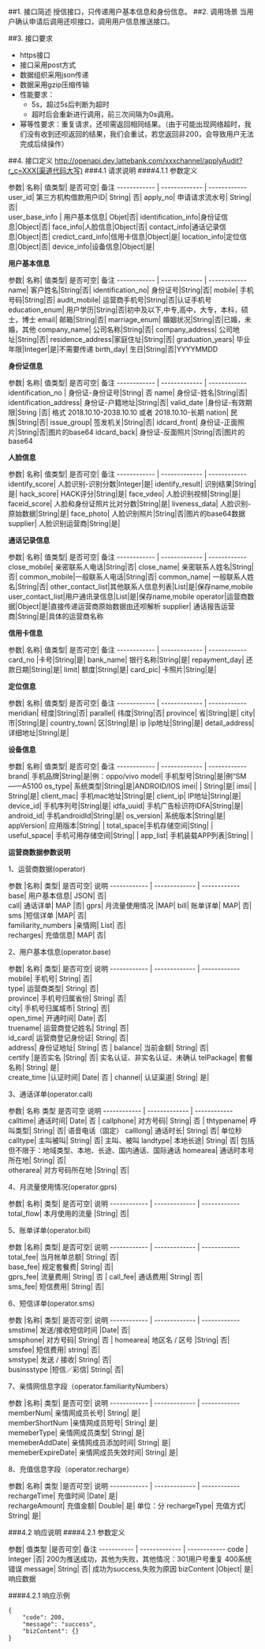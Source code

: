 ##1. 接口简述
授信接口，只传递用户基本信息和身份信息。
##2. 调用场景
当用户确认申请后调用还呗接口，调用用户信息推送接口。

##3. 接口要求
* https接口
* 接口采用post方式
* 数据组织采用json传递
* 数据采用gzip压缩传输
* 性能要求：
   * 5s，超过5s后判断为超时
   * 超时后会重新进行调用，前三次间隔为0s调用。
* 幂等性要求：重复请求，还呗需返回相同结果。（由于可能出现网络超时，我们没有收到还呗返回的结果，我们会重试，若您返回非200，会导致用户无法完成后续操作）<br>

##4. 接口定义
http://openapi.dev.lattebank.com/xxxchannel/applyAudit?r_c=XXX(渠道代码大写)
###4.1 请求说明
####4.1.1 参数定义

参数|	名称|	值类型|	是否可空|	备注
------------ | ------------- | ------------
user_id| 第三方机构借款用户ID|  String|  否|
apply_no|	申请请求流水号|	String|	否|	
user_base_info | 用户基本信息| Objet|否|
identification_info|身份证信息|Object|否|
face_info|人脸信息|Object|否|
contact_info|通话记录信息|Object|否|
credict_card_info|信用卡信息|Object|是|
location_info|定位信息|Object|否|
device_info|设备信息|Object|是|

**用户基本信息**

参数|	名称|	值类型|	是否可空|	备注
------------ | ------------- | ------------
name|	客户姓名|String|否|
identification_no|	身份证号|String|否|
mobile|	手机号码|String|否|
audit_mobile|	运营商手机号|String|否|认证手机号
education_enum|	用户学历|String|否|初中及以下,中专,高中，大专，本科，硕士，博士
email|	邮箱|String|否|
marriage_enum|	婚姻状况|String|否|已婚，未婚，其他
company_name|	公司名称|String|否|
company_address|	公司地址|String|否|
residence_address|家庭住址|String|否|
graduation_years|	毕业年限|Integer|是|不需要传递
birth_day|	生日|String|否|YYYYMMDD



**身份证信息**

参数|	名称|	值类型|	是否可空|	备注
------------ | ------------- | ------------
identification_no |	身份证-身份证号|String| 否
name|	身份证-姓名|String|否|
identification_address|	身份证-户籍地址|String|否|
valid_date	|身份证-有效期限|String |否| 格式 2018.10.10-2038.10.10  或者 2018.10.10-长期
nation|	民族|String|否|
issue_group|	签发机关|String|否|
idcard_front|	身份证-正面照片|String|否|图片的base64
idcard_back|	身份证-反面照片|String|否|图片的base64

**人脸信息**

参数|	名称|	值类型|	是否可空|	备注
------------ | ------------- | ------------
identify_score|	人脸识别-识别分数|Integer|是|
identify_result|	识别结果|String|是|
hack_score|	HACK评分|String|是|
face_vdeo|	人脸识别视频|String|是|
faceid_score|	人脸和身份证照片比对分数|String|是|
liveness_data|	人脸识别-原始数据|String|是|
face_photo|	人脸识别照片|String|否|图片的base64数据
supplier|	人脸识别运营商|String|是|

**通话记录信息**

参数|	名称|	值类型|	是否可空|	备注
------------ | ------------- | ------------
close_mobile|	亲密联系人电话|String|否|
close_name|	亲密联系人姓名|String|否|
common_mobile|一般联系人电话|String|否|
common_name|	一般联系人姓名|String|否|
other_contact_list|其他联系人信息列表|List|是|保存name,mobile
user_contact_list|用户通讯录信息|List|是|保存name,mobile
operator|运营商数据|Object|是|直接传递运营商原始数据由还呗解析
supplier|	通话报告运营商|String|是|具体的运营商名称

**信用卡信息**

参数|	名称|	值类型|	是否可空|	备注
------------ | ------------- | ------------
card_no	|卡号|String|是|
bank_name|	银行名称|String|是|
repayment_day|	还款日期|String|是|
limit|	额度|String|是|
card_pic|	卡照片|String|是|

**定位信息**

参数|	名称|	值类型|	是否可空|	备注
------------ | ------------- | ------------
meridian|	经度|String|否|
parallel|	纬度|String|否|
province|	省|String|是|
city|	市|String|是|
country_town|	区|String|是|
ip |ip地址|String|是|
detail_address|	详细地址|String|是|

**设备信息**

参数|	名称|	值类型|	是否可空|	备注
------------ | ------------- | ------------
brand|	手机品牌|String|是|例：oppo/vivo
model|	手机型号|String|是|例“SM——A5100
os_type|	系统类型|String|是|ANDROID/IOS
imei|	| String|是|
imsi|	| String|是|
client_mac|	手机mac地址|String|是|
client_ip|	IP地址|String|是|
device_id|	手机序列号|String|是|
idfa_uuid|	手机广告标识符IDFA|String|是|
android_id|	手机androidId|String|是|
os_version|	系统版本|String|是|
appVersion| 应用版本|String|	|
total_space|手机存储空间|Sting| |
useful_space|	手机可用存储空间|String| |
app_list|	手机装载APP列表|String| |


**运营商数据参数说明**

1、运营商数据(operator)

参数	|名称|	类型|	是否可空|	说明
------------ | ------------- | ------------
base|	用户基本信息|	JSON|	否|	
call|	通话详单|	MAP	|否|	
gprs|	月流量使用情况	|MAP|
bill|	账单详单|	MAP|	否|	
sms	|短信详单	|MAP|	否|	
familiarity_numbers	|亲情网|	List|	否|	
recharges|	充值信息|	MAP|	否|	

2、用户基本信息(operator.base)

参数|	名称|	类型|	是否可空|	说明
------------ | ------------- | ------------
mobile|	手机号|	String|	否|	
type|	运营商类型|	String|	否|	
province|	手机号归属省份|	String|	否|	
city|	手机号归属城市|	String|	否|	
open_time|	开通时间|	Date|	否|	
truename|	运营商登记姓名|	String|	否|	
id_card|	运营商登记身份证|	String|	否|	
address|	身份证地址|	String|	否	|
balance|	当前金额|	String|	否|	
certify	|是否实名	|String|	否|	实名认证、非实名认证、未确认
telPackage|	套餐名称|	String|	是|	
create_time	|认证时间|	Date|	否	|
channel|	认证渠道|	String|	是|

3、通话详单(operator.call)

参数|	名称	类型	是否可空	说明
------------ | ------------- | ------------
calltime|	通话时间|	Date|	否	|
callphone|	对方号码|	String|	否	|
thtypename|	呼叫类型|	String|	否|	语音电话（固定）
calllong|	通话时长|	String|	否|	单位秒
calltype|	主叫被叫|	String|	否|	主叫、被叫
landtype|	本地长途|	String|	否|	包括但不限于：地域类型、本地、长途、国内通话、国际通话
homearea|	通话时本号所在地|	String|	否|	
otherarea|	对方号码所在地	|String|	否|

4、月流量使用情况(operator.gprs)

参数|	名称|	类型|	是否可空|	说明
------------ | ------------- | ------------
total_flow|	本月使用的流量	|String|	否|

5、账单详单(operator.bill)

参数	|名称|	类型|	是否可空|	说明
------------ | ------------- | ------------
total_fee|	当月帐单总额|	String|	否|	
base_fee|	规定套餐费|	String|	否|	
gprs_fee|	流量费用|	String|	否	|
call_fee|	通话费用|	String|	否|	
sms_fee|	短信费用|	String|	否|

6、短信详单(operator.sms)

参数	|名称|	类型|	是否可空|	说明
------------ | ------------- | ------------
smstime|	发送/接收短信时间	|Date|	否|	
smsphone|	对方号码|	String|	否	|
homearea|	地区名 / 区号	|String|	否|	
smsfee|	短信费用|	string|	否|	
smstype|	发送 / 接收|	String|	否|	
businsstype	|短信／彩信|	String|	否|

7、亲情网信息字段（operator.familiarityNumbers）

参数	|名称|	类型|	是否可空|	说明
------------ | ------------- | ------------
memberNum|	亲情网成员长号|	String|	是|	
memberShortNum	|亲情网成员短号|	String|	是|	
memeberType|	亲情网成员类型|	String|	是|	
memeberAddDate|	亲情网成员添加时间|	String|	是|	
memeberExpireDate|	亲情网成员失效时间|	String|	是|


8、充值信息字段（operator.recharge）

参数|	名称|	类型	|是否可空|	说明
------------ | ------------- | ------------
rechargeTime|	充值时间	|Date|	是|	
rechargeAmount|	充值金额|	Double|	是|	单位：分
rechargeType|	充值方式|	String|	是|

###4.2 响应说明
####4.2.1 参数定义

参数|   值类型 |是否可空|  备注
----------- | ------------- | ------------
code | Integer |否| 200为推送成功，其他为失败，其他情况：301用户号重复 400系统错误
message| String|  否| 成功为success,失败为原因
bizContent |Object| 是| 响应数据

####4.2.1 响应示例
```
{
    "code": 200,
    "message": "success",
    "bizContent": {}
}
```























